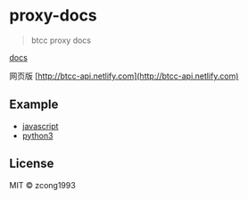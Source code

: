 # proxy-docs

> btcc proxy docs

[docs](./docs/README.md)

网页版 [http://btcc-api.netlify.com](http://btcc-api.netlify.com)

## Example

* [javascript](./examples/js/index.js)
* [python3](./examples/python3/ws.py)

## License

MIT &copy; zcong1993
